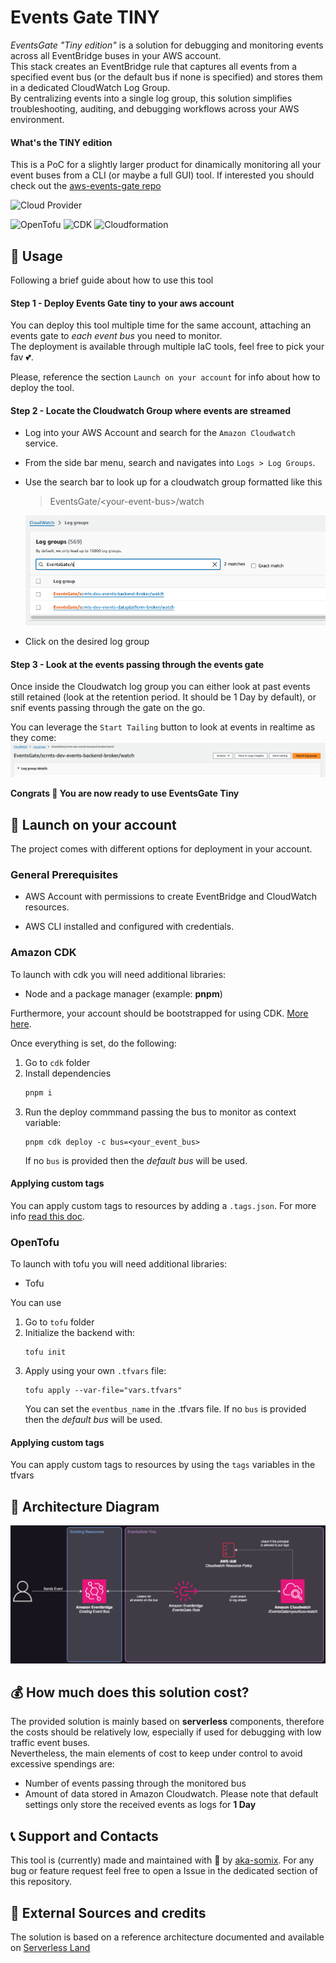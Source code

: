 # Events Gate TINY
*EventsGate "Tiny edition"* is a solution for debugging and monitoring events across all EventBridge buses in your AWS account.  
This stack creates an EventBridge rule that captures all events from a specified event bus (or the default bus if none is specified) and stores them in a dedicated CloudWatch Log Group.  
By centralizing events into a single log group, this solution simplifies troubleshooting, auditing, and debugging workflows across your AWS environment.

#### What's the TINY edition
This is a PoC for a slightly larger product for dinamically monitoring all your event buses from a CLI (or maybe a full GUI) tool. If interested you should check out the [aws-events-gate repo](https://github.com/aka-somix/aws-events-gate)


![Cloud Provider](https://img.shields.io/badge/Cloud-AWS-FF9900?logo=amazonwebservices&style=for-the-badge)

![OpenTofu](https://img.shields.io/badge/IAC-OpenTofu-FFDA18?logo=opentofu&style=for-the-badge)
![CDK](https://img.shields.io/badge/IAC-CDK_Typescript-527FFF?logo=amazonwebservices&style=for-the-badge)
![Cloudformation](https://img.shields.io/badge/IAC-Cloudformation-E7157B?logo=amazonwebservices&style=for-the-badge)

## 📖 Usage
Following a brief guide about how to use this tool

#### Step 1 - Deploy Events Gate tiny to your aws account 
You can deploy this tool multiple time for the same account, attaching an events gate to *each event bus* you need to monitor.  
The deployment is available through multiple IaC tools, feel free to pick your fav 💕.

Please, reference the section `Launch on your account` for info about how to deploy the tool.

#### Step 2 - Locate the Cloudwatch Group where events are streamed
* Log into your AWS Account and search for the `Amazon Cloudwatch` service.
* From the side bar menu, search and navigates into `Logs > Log Groups`.
* Use the search bar to look up for a cloudwatch group formatted like this
    > EventsGate/\<your-event-bus\>/watch

    ![hoto1](./.assets/howto/step2-3.png)
* Click on the desired log group

#### Step 3 - Look at the events passing through the events gate
Once inside the Cloudwatch log group you can either look at past events still retained (look at the retention period. It should be 1 Day by default), or snif events passing through the gate on the go.

You can leverage the `Start Tailing` button to look at events in realtime as they come:
![howto2](./.assets/howto/step3-1.png)


**Congrats 🎉 You are now ready to use EventsGate Tiny**

## 🚀 Launch on your account

The project comes with different options for deployment in your account.

### General Prerequisites
* AWS Account with permissions to create EventBridge and CloudWatch resources.

* AWS CLI installed and configured with credentials.

### Amazon CDK

To launch with cdk you will need additional libraries:
* Node and a package manager (example: **pnpm**)

Furthermore, your account should be bootstrapped for using CDK. [More here](https://docs.aws.amazon.com/cdk/v2/guide/bootstrapping.html).

Once everything is set, do the following:
1. Go to `cdk` folder
2. Install dependencies
    ```bash
    pnpm i
    ```
1. Run the deploy commmand passing the bus to monitor as context variable:
    ```
    pnpm cdk deploy -c bus=<your_event_bus>
    ```
    If no `bus` is provided then the *default bus* will be used.

#### Applying custom tags
You can apply custom tags to resources by adding a `.tags.json`. For more info [read this doc](./cdk/lib/tags/README.md).

### OpenTofu
To launch with tofu you will need additional libraries:
* Tofu

You can use 

1. Go to `tofu` folder
2. Initialize the backend with:
    ```
    tofu init
    ```
3. Apply using your own `.tfvars` file:
    ```
    tofu apply --var-file="vars.tfvars"
    ```
    You can set the `eventbus_name` in the .tfvars file. If no `bus` is provided then the *default bus* will be used.

#### Applying custom tags
You can apply custom tags to resources by using the `tags` variables in the tfvars

## 🔎 Architecture Diagram

![Architecture](./.assets/architecture.png)

## 💰 How much does this solution cost?

The provided solution is mainly based on **serverless** components, therefore the costs should be relatively low, especially if used for debugging with low traffic event buses.  
Nevertheless, the main elements of cost to keep under control to avoid excessive spendings are:

* Number of events passing through the monitored bus
* Amount of data stored in Amazon Cloudwatch. Please note that default settings only store the received events as logs for **1 Day**


## 📞 Support and Contacts
This tool is (currently) made and maintained with 💜 by [aka-somix](https://github.com/aka-somix). 
For any bug or feature request feel free to open a Issue in the dedicated section of this repository.


## 📎 External Sources and credits
The solution is based on a reference architecture documented and available on [Serverless Land](https://serverlessland.com/patterns/eventbridge-cloudwatch)

